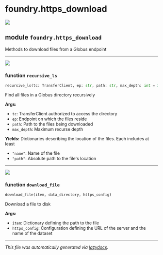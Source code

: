 # foundry.https\_download

[![](https://img.shields.io/badge/-source-cccccc?style=flat-square)](https://github.com/MLMI2-CSSI/foundry/tree/main/foundry/https\_download.py#L0)

## module `foundry.https_download`

Methods to download files from a Globus endpoint

***

[![](https://img.shields.io/badge/-source-cccccc?style=flat-square)](https://github.com/MLMI2-CSSI/foundry/tree/main/foundry/https\_download.py#L12)

### function `recursive_ls`

```python
recursive_ls(tc: TransferClient, ep: str, path: str, max_depth: int = 3)
```

Find all files in a Globus directory recursively

**Args:**

* `tc`: TransferClient authorized to access the directory
* `ep`: Endpoint on which the files reside
* `path`: Path to the files being downloaded
* `max_depth`: Maximum recurse depth

**Yields:** Dictionaries describing the location of the files. Each includes at least

* `"name"`: Name of the file
* `"path"`: Absolute path to the file's location

***

[![](https://img.shields.io/badge/-source-cccccc?style=flat-square)](https://github.com/MLMI2-CSSI/foundry/tree/main/foundry/https\_download.py#L56)

### function `download_file`

```python
download_file(item, data_directory, https_config)
```

Download a file to disk

**Args:**

* `item`: Dictionary defining the path to the file
* `https_config`: Configuration defining the URL of the server and the name of the dataset

***

_This file was automatically generated via_ [_lazydocs_](https://github.com/ml-tooling/lazydocs)_._

